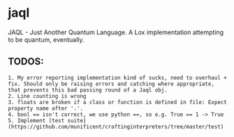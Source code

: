 # jaql
JAQL - Just Another Quantum Language. A Lox implementation attempting to be quantum, eventually. 


## TODOS:

    1. My error reporting implementation kind of sucks, need to overhaul + fix. Should only be raising errors and catching where appropriate, that prevents this bad passing round of a Jaql obj.
    2. Line counting is wrong
    3. floats are broken if a class or function is defined in file: Expect property name after '.'.
    4. bool == isn't correct, we use python ==, so e.g. True == 1 -> True
    5. Implement [test suite](https://github.com/munificent/craftinginterpreters/tree/master/test)